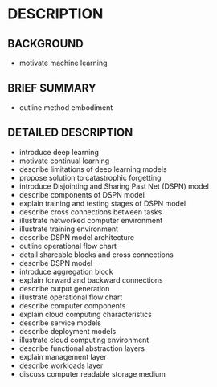 # DESCRIPTION

## BACKGROUND

- motivate machine learning

## BRIEF SUMMARY

- outline method embodiment

## DETAILED DESCRIPTION

- introduce deep learning
- motivate continual learning
- describe limitations of deep learning models
- propose solution to catastrophic forgetting
- introduce Disjointing and Sharing Past Net (DSPN) model
- describe components of DSPN model
- explain training and testing stages of DSPN model
- describe cross connections between tasks
- illustrate networked computer environment
- illustrate training environment
- describe DSPN model architecture
- outline operational flow chart
- detail shareable blocks and cross connections
- describe DSPN model
- introduce aggregation block
- explain forward and backward connections
- describe output generation
- illustrate operational flow chart
- describe computer components
- explain cloud computing characteristics
- describe service models
- describe deployment models
- illustrate cloud computing environment
- describe functional abstraction layers
- explain management layer
- describe workloads layer
- discuss computer readable storage medium

